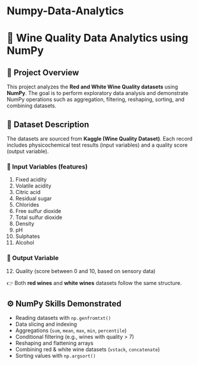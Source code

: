 # Numpy-Data-Analytics
# 🍷 Wine Quality Data Analytics using NumPy

## 📌 Project Overview

This project analyzes the **Red and White Wine Quality datasets** using **NumPy**. The goal is to perform exploratory data analysis and demonstrate NumPy operations such as aggregation, filtering, reshaping, sorting, and combining datasets.

## 📂 Dataset Description

The datasets are sourced from **Kaggle (Wine Quality Dataset)**.
Each record includes physicochemical test results (input variables) and a quality score (output variable).

### 🔹 Input Variables (features)

1. Fixed acidity
2. Volatile acidity
3. Citric acid
4. Residual sugar
5. Chlorides
6. Free sulfur dioxide
7. Total sulfur dioxide
8. Density
9. pH
10. Sulphates
11. Alcohol

### 🔹 Output Variable

12. Quality (score between 0 and 10, based on sensory data)

👉 Both **red wines** and **white wines** datasets follow the same structure.

## ⚙️ NumPy Skills Demonstrated

* Reading datasets with `np.genfromtxt()`
* Data slicing and indexing
* Aggregations (`sum`, `mean`, `max`, `min`, `percentile`)
* Conditional filtering (e.g., wines with quality > 7)
* Reshaping and flattening arrays
* Combining red & white wine datasets (`vstack`, `concatenate`)
* Sorting values with `np.argsort()`
